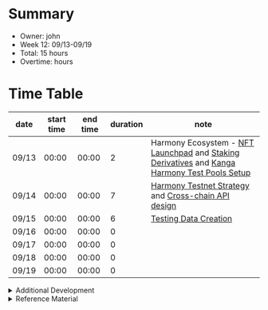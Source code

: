 # Summary
* Owner: john
* Week 12: 09/13-09/19
* Total: 15 hours
* Overtime:  hours

# Time Table
| date  | start time  | end time | duration  |  note |
|---|---|---|---|---|
| 09/13 | 00:00 | 00:00 | 2 | Harmony Ecosystem - [NFT Launchpad](https://github.com/KangaFinance/design/issues/21) and [Staking Derivatives](https://github.com/KangaFinance/design/issues/20) and [Kanga Harmony Test Pools Setup](https://demo.kanga.finance/pool)
| 09/14 | 00:00 | 00:00 | 7 | [Harmony Testnet Strategy](https://github.com/KangaFinance/design/issues) and [Cross-chain API design](https://github.com/harmony-one-john/hackathon/blob/main/ideas/CrossChainAPI.md)
| 09/15 | 00:00 | 00:00 | 6 | [Testing Data Creation](https://testing.kanga.finance)
| 09/16 | 00:00 | 00:00 | 0 | 
| 09/17 | 00:00 | 00:00 | 0 |
| 09/18 | 00:00 | 00:00 | 0 |
| 09/19 | 00:00 | 00:00 | 0 |

<details>
  <summary>Additional Development </summary>

- 40 hours
- Kanga development

</details>

<details>
  <summary>Reference Material </summary>
  
  - [Incubator Dao Research Notion](https://www.notion.so/eavenetwork/Harmony-82605083056e4105a68f84f30253b723)
  - [Incubator DAO Research Github](https://github.com/harmony-one-john/incubator-dao)
  - [Kanga Finance Development](https://github.com/KangaFinance)
  - [EAVE Platform Development](https://github.com/EaveNetwork)

</details>

